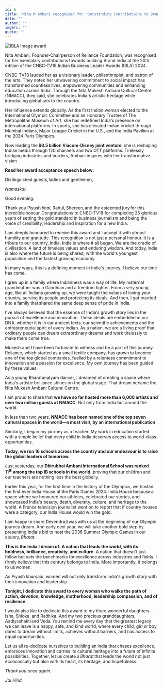 ```yaml
---
id: 6
title: "Nita M Ambani recognised for 'Outstanding Contributions to Brand India' at IBLA 2024"
date: ""
author: ""
imgSrc: ""
quote: ""
---
```

<img src="img/articles/ibla-inside.png" alt="IBLA Image award" class="mx-auto d-block float-md-end p-2" title="IBLA Image award">

Nita Ambani, Founder-Chairperson of Reliance Foundation, was recognised for her exemplary contributions towards building Brand India at the 20th edition of the CNBC-TV18 Indian Business Leader Awards (IBLA) 2024.

CNBC-TV18 lauded her​ as a visionary leader, philanthropist, and patron of the arts. They noted her unwavering commitment to social impact has transformed countless lives, empowering communities and enhancing education across India. Through the Nita Mukesh Ambani Cultural Centre (NMACC), they said, she celebrates India's artistic heritage while introducing global arts to the country.

Her influence extends globally. As the first Indian woman elected to the International Olympic Committee and an Honorary Trustee of The Metropolitan Museum of Art, she has redefined India's presence on international platforms. In sports, she has elevated Indian cricket through Mumbai Indians, Major League Cricket in the U.S., and the India Pavilion at the 2024 Paris Olympics.


​Now leading the **$8.5 billion Viacom-Disney joint venture**, she is reshaping Indian media through 120 channels and two OTT platforms. Tirelessly bridging industries and borders, Ambani inspires with her transformative vision

**Read her award acceptance speech below:**

​​Distinguished guests, ​ladies and gentlemen,

_Namaskar._

Good evening.

Thank you Piyush *bhai*, Rahul, Shereen, and the esteemed jury for this incredible honour. ​Congratulations to CNBC-TV18 for completing 25 glorious years of setting the gold standard in business journalism and being the voice of credibility, leadership and inspiration for a new India.

I am deeply honoured to receive this award and I accept it with utmost humility and gratitude. This recognition is not just a personal honour. It is a tribute to our country, India. India is where it all began. We are the cradle of civilisation. A land of timeless values and enduring wisdom. And today, ​India is also where the future is being shared, with the world's youngest population and the fastest growing economy.

In many ways, this is a defining moment in India's journey. I believe our time​ has come.

I grew up in a family where Indianness was a way of life. My maternal grandmother was a Gandhian and a freedom fighter. From a very young age, like all Indians growing up, we were taught the values of loving your country, serving its people and protecting its ideals. And then, I got married into a family that shared the same deep sense of pride in India.

I've always believed that the essence of India's growth story lies in the pursuit of excellence and innovation. These ideals are embedded in our DNA, whether it is in our ancient texts, our scientific achievements and the entrepreneurial spirit of every Indian. As a nation, we are a living proof that ordinary people can dream extraordinary dreams and work tirelessly to make them come true.

Mukesh and I have been fortunate to witness and be a part of this journey. Reliance, which started as a small textile company, has grown to become one of the top global companies, fuelled by a relentess commitment to innovation and a passion for excellence. My own journey has been guided by these values.

As a young Bharatanatyam dancer, I dreamed of creating a space where India's artistic brilliance shines on the global stage. That dream became the Nita Mukesh Ambani Cultural Centre.

I am proud to share that **we have so far hosted more than 6,000 artists and over two million guests at NMACC**. Not only from India but around the world.

In less than two years, **NMACC has been named one of the top seven cultural spaces in the world—a must visit, by an international publication**.

Similarly, I began my journey as a teacher. My work in education started with a simple belief that every child in India deserves access to world-class opportunities.

**Today, we run 16 schools across the country and our endeavour is to raise the global leaders of tomorrow.**

Just yesterday, our **Dhirubhai Ambani International School was ranked 11<sup>th</sup> among the top IB schools in the world**, proving that our children and our teachers are nothing less the best globally.

Earlier this year, for the first time in the history of the Olympics, we hosted the first ever India House at the Paris Games 2024. India House because a space where we honoured our athletes, celebrated our stories, and showcased India's beauty, depth, diversity, culture, and heritage to the world. A France television journalist went on to report that if country houses were a category, our India House would win the gold.

I am happy to share Devendra *ji* was with us at the beginning of our Olympic journey dream. And early next year, we will take another bold step by presenting India's bid to host the 2036 Summer Olympic Games in our counry, *Bharat*.

**This is the India I dream of: A nation that leads the world, with its boldness, brilliance, creativity, and culture.** A nation that doesn't just follow but sets the benchmarks for excellence across industries and fields. I firmly believe that this century belongs to India. More importantly, it belongs to us women.

As Piyush *bhai* said, women will not only transform India's growth story with their innovation and leadership.

**Tonight, I dedicate this award to every woman who walks the path of action, devotion, knowledge, motherhood, leadership compassion, and of resi​lience.**

I would also like to dedicate this award to my three wonderful daughters—Isha, Shloka, and Radhika. And my two precious granddaughters, Aadiyashakti and Veda. You remind me every day that the greatest legacy we can leave is a happy, safe, and kind world, where every child, girl or boy, dares to dream without limits, achieves without barriers, and has access to equal opportunities.

Let us all re-dedicate ourselves to building an India that chases excellence, embraces innovation and carries its cultural heritage into a future of infinite possibilities. Together, let us create a *Bharat* that leads the world not just economically but also with its heart, its heritage, and hopefulness.

_Thank you once again._

_Jai Hind._
